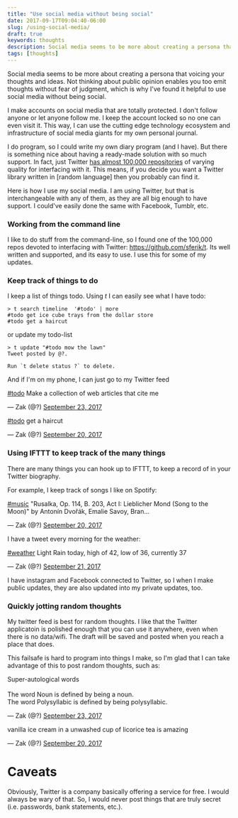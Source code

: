 ```yaml
---
title: "Use social media without being social"
date: 2017-09-17T09:04:40-06:00
slug: /using-social-media/
draft: true
keywords: thoughts
description: Social media seems to be more about creating a persona that voicing your thoughts and ideas. Not thinking about public opinion enables you too emit thoughts without fear of judgment, which is why I've found it helpful to use social media without being social.
tags: [thoughts]
---
```



Social media seems to be more about creating a persona that voicing your thoughts and ideas. Not thinking about public opinion enables you too emit thoughts without fear of judgment, which is why I've found it helpful to use social media without being social.

I make accounts on social media that are totally protected. I don't follow anyone or let anyone follow me. I keep the account locked so no one can even visit it. This way, I can use the  cutting edge technology ecosystem and infrastructure of social media giants for my own personal journal.

I do program, so I could write my own diary program (and I have). But there is something nice about having a ready-made solution with so much support. In fact, just Twitter [has almost 100,000 repositories](https://github.com/search?utf8=%E2%9C%93&q=twitter&type=) of varying quality for interfacing with it. This means, if you decide you want a Twitter library written in [random language] then you probably can find it.


Here is how I use my social media. I am using Twitter, but that is interchangeable with any of them, as they are all big enough to have support. I could've easily done the same with Facebook, Tumblr, etc.

### Working from the command line

I like to do stuff from the command-line, so I found one of the 100,000 repos devoted to interfacing with Twitter: https://github.com/sferik/t. Its well written and supported, and its easy to use. I use this for some of my updates.

### Keep track of things to do

I keep a list of things todo. Using *t* I can easily see what I have todo:

```
> t search timeline  '#todo' | more 
#todo get ice cube trays from the dollar store
#todo get a haircut
```

or update my todo-list

```
> t update "#todo mow the lawn"
Tweet posted by @?.

Run `t delete status ?` to delete.
```

And if I'm on my phone, I can just go to my Twitter feed
<div class="twitter-tweet" data-lang="en"><p lang="en" dir="ltr">
<a href="#">#todo</a>
Make a collection of web articles that cite me
</p>&mdash; Zak (@?) <a href="#">September 23, 2017</a></div>


<div class="twitter-tweet" data-lang="en"><p lang="en" dir="ltr">
<p><a href="#">#todo</a>
get a haircut
</p>&mdash; Zak (@?) <a href="#">September 20, 2017</a></div>

### Using IFTTT to keep track of the many things

There are many things you can hook up to IFTTT, to keep a record of in your Twitter biography.

For example, I keep track of songs I like on Spotify:

<div class="twitter-tweet" data-lang="en"><p lang="en" dir="ltr">
<p><a href="#">#music</a>
"Rusalka, Op. 114, B. 203, Act I: Lieblicher Mond (Song to the Moon)" by Antonín Dvořák, Emalie Savoy, Bran… 
</p>&mdash; Zak (@?) <a href="#">September 20, 2017</a></div>


I have a tweet every morning for the weather:

<div class="twitter-tweet" data-lang="en"><p lang="en" dir="ltr"><a href="#">#weather</a> Light Rain today, high of 42, low of 36, currently 37</p>&mdash; Zak (@?) <a href="#">September 21, 2017</a></div>

I have instagram and Facebook connected to Twitter, so I when I make public updates, they are also updated into my private updates, too.

### Quickly jotting random thoughts

My twitter feed is best for random thoughts. I like that the Twitter applicatoin is polished enough that you can use it anywhere, even when there is no data/wifi. The draft will be saved and posted when you reach a place that does. 

This failsafe is hard to program into things I make, so I'm glad that I can take advantage of this to post random thoughts, such as:

<div class="twitter-tweet" data-lang="en"><p lang="en" dir="ltr">Super-autological words<br><br>
The word Noun is defined by being a noun.<br>
The word Polysyllabic is defined by being polysyllabic.</p>&mdash; Zak (@?) <a href="#">September 23, 2017</a></div>

<div class="twitter-tweet" data-lang="en"><p lang="en" dir="ltr">
<p>vanilla ice cream in a unwashed cup of licorice tea is amazing</p>&mdash; Zak (@?) <a href="#">September 20, 2017</a></div>

# Caveats

Obviously, Twitter is a company basically offering a service for free. I would always be wary of that. So, I would never post things that are truly secret (i.e. passwords, bank statements, etc.).

